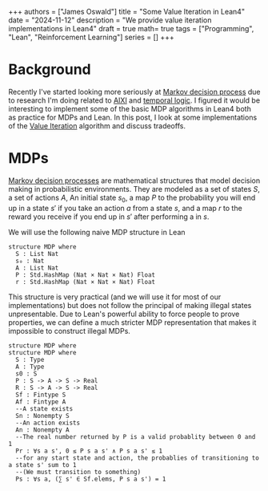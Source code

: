 +++ 
authors = ["James Oswald"]
title = "Some Value Iteration in Lean4" 
date = "2024-11-12"
description = "We provide value iteration implementations in Lean4"
draft = true
math= true
tags = ["Programming", "Lean", "Reinforcement Learning"]
series = []
+++

# Background 
Recently I've started looking more seriously at [Markov decision process](https://en.wikipedia.org/wiki/Markov_decision_process) 
due to research I'm doing related to [AIXI](https://en.wikipedia.org/wiki/AIXI) and [temporal logic](https://en.wikipedia.org/wiki/Temporal_logic). I figured it would be interesting to implement some of the basic MDP algorithms in Lean4 both as practice for MDPs and Lean. In this post, I look at some implementations of the [Value Iteration](https://gibberblot.github.io/rl-notes/single-agent/value-iteration.html) algorithm and discuss tradeoffs.

# MDPs
[Markov decision processes](https://en.wikipedia.org/wiki/Markov_decision_process) are mathematical structures that model
decision making in probabilistic environments. They are modeled as a set of states $S$, a set of actions $A$, An initial state $s_0$, a map $P$ to the probability you will end up in a state $s'$ if you take an action $a$ from a state $s$, and a map $r$ to the reward you receive if you end up in $s'$ after performing a in $s$. 

We will use the following naive MDP structure in Lean
```lean
structure MDP where
  S : List Nat
  s₀ : Nat
  A : List Nat
  P : Std.HashMap (Nat × Nat × Nat) Float
  r : Std.HashMap (Nat × Nat × Nat) Float
```
This structure is very practical (and we will use it for most of our implementations) but does not follow the principal of making illegal states unpresentable.
Due to Lean's powerful ability to force people to prove properties, we can define a much stricter MDP representation that makes it impossible to construct illegal MDPs.
```lean
structure MDP where
structure MDP where
  S : Type
  A : Type
  s0 : S
  P : S -> A -> S -> Real
  R : S -> A -> S -> Real
  Sf : Fintype S
  Af : Fintype A
  --A state exists
  Sn : Nonempty S
  --An action exists
  An : Nonempty A
  --The real number returned by P is a valid probablity between 0 and 1
  Pr : ∀s a s', 0 ≤ P s a s' ∧ P s a s' ≤ 1
  --for any start state and action, the probablies of transitioning to a state s' sum to 1 
  --(We must transition to something)
  Ps : ∀s a, (∑ s' ∈ Sf.elems, P s a s') = 1
```
